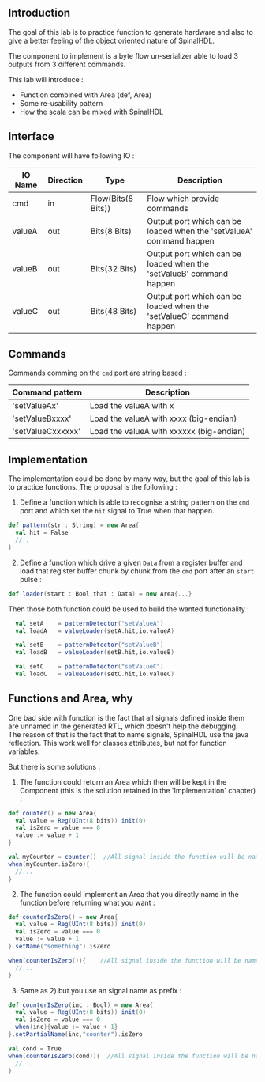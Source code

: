 ## Introduction
The goal of this lab is to practice function to generate hardware and also to give a better feeling of the object oriented nature of SpinalHDL.

The component to implement is a byte flow un-serializer able to load 3 outputs from 3 different commands.

This lab will introduce :
- Function combined with Area (def, Area)
- Some re-usability pattern
- How the scala can be mixed with SpinalHDL

## Interface

The component will have following IO :

| IO Name  | Direction | Type  | Description |
| ------- | ---- | ---- | ---- |
| cmd | in | Flow(Bits(8 Bits)) | Flow which provide commands |
| valueA | out | Bits(8 Bits) | Output port which can be loaded when the 'setValueA' command happen |
| valueB | out | Bits(32 Bits) | Output port which can be loaded when the 'setValueB' command happen |
| valueC | out | Bits(48 Bits) | Output port which can be loaded when the 'setValueC' command happen |


## Commands
Commands comming on the `cmd` port are string based :

| Command pattern | Description |
| ------- | ---- |
| 'setValueAx' | Load the valueA with x |
| 'setValueBxxxx' | Load the valueA with xxxx (big-endian) |
| 'setValueCxxxxxx' | Load the valueA with xxxxxx (big-endian) |

## Implementation
The implementation could be done by many way, but the goal of this lab is to practice functions. The proposal is the following :

1) Define a function which is able to recognise a string pattern on the `cmd` port and which set the `hit` signal to True when that happen.

```scala
def pattern(str : String) = new Area{
  val hit = False 
  //..
}
```

2) Define a function which drive a given `Data` from a register buffer and load that register buffer chunk by chunk from the `cmd` port after an `start` pulse :

```scala
def loader(start : Bool,that : Data) = new Area{...}
```

Then those both function could be used to build the wanted functionality :

```scala
  val setA    = patternDetector("setValueA")
  val loadA   = valueLoader(setA.hit,io.valueA)

  val setB    = patternDetector("setValueB")
  val loadB   = valueLoader(setB.hit,io.valueB)

  val setC    = patternDetector("setValueC")
  val loadC   = valueLoader(setC.hit,io.valueC)

```

## Functions and Area, why
One bad side with function is the fact that all signals defined inside them are unnamed in the generated RTL, which doesn't help the debugging.<br>
 The reason of that is the fact that to name signals, SpinalHDL use the java reflection. This work well for classes attributes, but not for function variables.

But there is some solutions : 

1) The function could return an Area which then will be kept in the Component (this is the solution retained in the 'Implementation' chapter) :

```scala
def counter() = new Area{
  val value = Reg(UInt(8 bits)) init(0)
  val isZero = value === 0
  value := value + 1
}

val myCounter = counter()  //All signal inside the function will be named "myCounter_xxx"
when(myCounter.isZero){
  //...
}
```

2) The function could implement an Area that you directly name in the function before returning what you want :

```scala
def counterIsZero() = new Area{
  val value = Reg(UInt(8 bits)) init(0)
  val isZero = value === 0
  value := value + 1
}.setName("something").isZero

when(counterIsZero()){    //All signal inside the function will be named "something_xxx"
  //...
}
```

3) Same as 2) but you use an signal name as prefix :

```scala
def counterIsZero(inc : Bool) = new Area{
  val value = Reg(UInt(8 bits)) init(0)
  val isZero = value === 0
  when(inc){value := value + 1}
}.setPartialName(inc,"counter").isZero

val cond = True
when(counterIsZero(cond)){  //All signal inside the function will be named "cond_counter_xxx"
  //...
}
```
